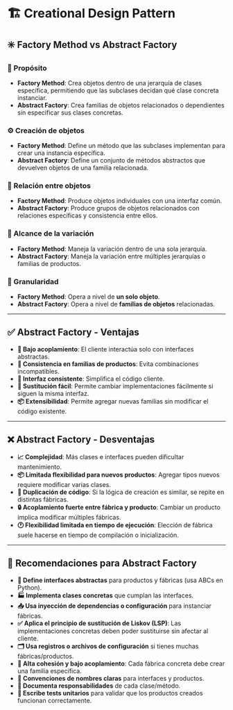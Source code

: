 # 🏗️ Creational Design Pattern  
## ✳️ Factory Method vs Abstract Factory

### 🎯 Propósito
- **Factory Method**: Crea objetos dentro de una jerarquía de clases específica, permitiendo que las subclases decidan qué clase concreta instanciar.
- **Abstract Factory**: Crea familias de objetos relacionados o dependientes sin especificar sus clases concretas.

### ⚙️ Creación de objetos
- **Factory Method**: Define un método que las subclases implementan para crear una instancia específica.
- **Abstract Factory**: Define un conjunto de métodos abstractos que devuelven objetos de una familia relacionada.

### 🔗 Relación entre objetos
- **Factory Method**: Produce objetos individuales con una interfaz común.
- **Abstract Factory**: Produce grupos de objetos relacionados con relaciones específicas y consistencia entre ellos.

### 🔁 Alcance de la variación
- **Factory Method**: Maneja la variación dentro de una sola jerarquía.
- **Abstract Factory**: Maneja la variación entre múltiples jerarquías o familias de productos.

### 🧪 Granularidad
- **Factory Method**: Opera a nivel de **un solo objeto**.
- **Abstract Factory**: Opera a nivel de **familias de objetos** relacionadas.

---

## ✅ Abstract Factory - Ventajas

- **🔗 Bajo acoplamiento**: El cliente interactúa solo con interfaces abstractas.
- **🧩 Consistencia en familias de productos**: Evita combinaciones incompatibles.
- **🧱 Interfaz consistente**: Simplifica el código cliente.
- **🔄 Sustitución fácil**: Permite cambiar implementaciones fácilmente si siguen la misma interfaz.
- **📦 Extensibilidad**: Permite agregar nuevas familias sin modificar el código existente.

---

## ❌ Abstract Factory - Desventajas

- **📈 Complejidad**: Más clases e interfaces pueden dificultar mantenimiento.
- **📦 Limitada flexibilidad para nuevos productos**: Agregar tipos nuevos requiere modificar varias clases.
- **🧬 Duplicación de código**: Si la lógica de creación es similar, se repite en distintas fábricas.
- **🔒 Acoplamiento fuerte entre fábrica y producto**: Cambiar un producto implica modificar múltiples fábricas.
- **🕐 Flexibilidad limitada en tiempo de ejecución**: Elección de fábrica suele hacerse en tiempo de compilación o inicialización.

---

## 📌 Recomendaciones para Abstract Factory

- **🔧 Define interfaces abstractas** para productos y fábricas (usa ABCs en Python).
- **🏭 Implementa clases concretas** que cumplan las interfaces.
- **📥 Usa inyección de dependencias o configuración** para instanciar fábricas.
- **✅ Aplica el principio de sustitución de Liskov (LSP)**: Las implementaciones concretas deben poder sustituirse sin afectar al cliente.
- **🗂 Usa registros o archivos de configuración** si tienes muchas fábricas/productos.
- **🔗 Alta cohesión y bajo acoplamiento**: Cada fábrica concreta debe crear una familia específica.
- **📛 Convenciones de nombres claras** para interfaces y productos.
- **📝 Documenta responsabilidades** de cada clase/método.
- **🧪 Escribe tests unitarios** para validar que los productos creados funcionan correctamente.
